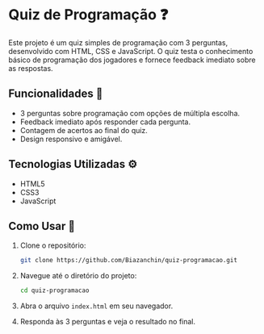 # Quiz de Programação ❓️

Este projeto é um quiz simples de programação com 3 perguntas, desenvolvido com HTML, CSS e JavaScript. O quiz testa o conhecimento básico de programação dos jogadores e fornece feedback imediato sobre as respostas.

## Funcionalidades 🔧

- 3 perguntas sobre programação com opções de múltipla escolha.
- Feedback imediato após responder cada pergunta.
- Contagem de acertos ao final do quiz.
- Design responsivo e amigável.

## Tecnologias Utilizadas ⚙️

- HTML5
- CSS3
- JavaScript

## Como Usar 👣

1. Clone o repositório:
    ```bash
    git clone https://github.com/Biazanchin/quiz-programacao.git
    ```

2. Navegue até o diretório do projeto:
    ```bash
    cd quiz-programacao
    ```

3. Abra o arquivo `index.html` em seu navegador.

4. Responda às 3 perguntas e veja o resultado no final.
